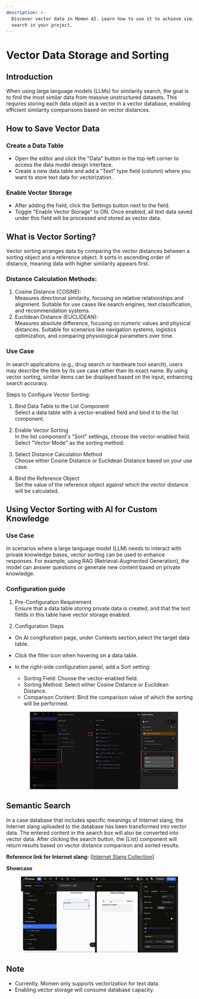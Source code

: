 ```yaml
---
description: >-
  Discover vector data in Momen AI. Learn how to use it to achieve similarity
  search in your project.
---
```


# Vector Data Storage and Sorting

## Introduction
When using large language models (LLMs) for similarity search, the goal is to find the most similar data from massive unstructured datasets. This requires storing each data object as a vector in a vector database, enabling efficient similarity comparisons based on vector distances.

## How to Save Vector Data

### Create a Data Table
- Open the editor and click the "Data" button in the top-left corner to access the data model design interface.
- Create a new data table and add a "Text" type field (column) where you want to store text data for vectorization.

### Enable Vector Storage
- After adding the field, click the Settings button next to the field.
- Toggle "Enable Vector Storage" to ON. Once enabled, all text data saved under this field will be processed and stored as vector data.

## What is Vector Sorting?
Vector sorting arranges data by comparing the vector distances between a sorting object and a reference object. It sorts in ascending order of distance, meaning data with higher similarity appears first.

### Distance Calculation Methods:
1. Cosine Distance (COSINE):   
Measures directional similarity, focusing on relative relationships and alignment. Suitable for use cases like search engines, text classification, and recommendation systems.
2. Euclidean Distance (EUCLIDEAN):   
Measures absolute difference, focusing on numeric values and physical distances. Suitable for scenarios like navigation systems, logistics optimization, and comparing physiological parameters over time.

### Use Case
In search applications (e.g., drug search or hardware tool search), users may describe the item by its use case rather than its exact name. By using vector sorting, similar items can be displayed based on the input, enhancing search accuracy.

Steps to Configure Vector Sorting:   
1. Bind Data Table to the List Component   
Select a data table with a vector-enabled field and bind it to the list component.

2. Enable Vector Sorting   
In the list component's "Sort" settings, choose the vector-enabled field. Select "Vector Mode" as the sorting method.

3. Select Distance Calculation Method   
Choose either Cosine Distance or Euclidean Distance based on your use case.

4. Bind the Reference Object   
Set the value of the reference object against which the vector distance will be calculated.

## Using Vector Sorting with AI for Custom Knowledge

### Use Case
In scenarios where a large language model (LLM) needs to interact with private knowledge bases, vector sorting can be used to enhance responses. For example, using RAG (Retrieval-Augmented Generation), the model can answer questions or generate new content based on private knowledge.

### Configuration guide
1. Pre-Configuration Requirement   
Ensure that a data table storing private data is created, and that the text fields in this table have vector storage enabled.

2. Configuration Steps
- On AI congifuration page, under Contexts section,select the target data table.
- Click the filter icon when hovering on a data table.
- In the right-side configuration panel, add a Sort setting:
  - Sorting Field: Choose the vector-enabled field.
  - Sorting Method: Select either Cosine Distance or Euclidean Distance.
  - Comparison Content: Bind the comparison value of which the sorting will be performed.

  <figure><img src="../../.gitbook/assets/ai3.jpeg" alt="The case of semantic search"><figcaption></figcaption></figure>

## Semantic Search
In a case database that includes specific meanings of Internet slang, the Internet slang uploaded to the database has been transformed into vector data. The entered content in the search box will also be converted into vector data. After clicking the search button, the \[List] component will return results based on vector distance comparison and sorted results.

**Reference link for Internet slang:** [\[Internet Slang Collection\]](https://www.ruf.rice.edu/~kemmer/Words04/usage/slang_internet.html)

**Showcase**

<figure><img src="../../.gitbook/assets/4 (3).gif" alt="The case of semantic search"><figcaption></figcaption></figure>

## Note
- Currently, Momen only supports vectorization for text data.
- Enabling vector storage will consume database capacity.
